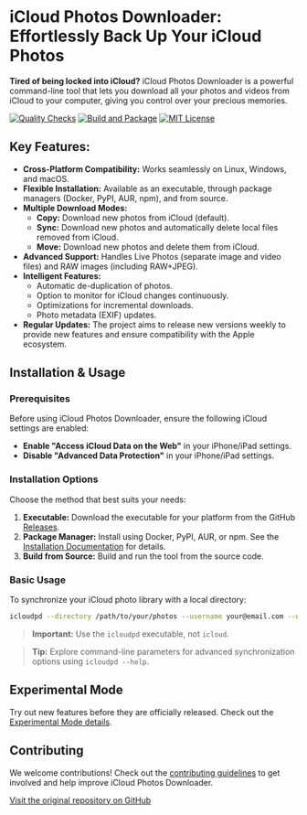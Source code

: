 # iCloud Photos Downloader: Effortlessly Back Up Your iCloud Photos

**Tired of being locked into iCloud?** iCloud Photos Downloader is a powerful command-line tool that lets you download all your photos and videos from iCloud to your computer, giving you control over your precious memories.  

[![Quality Checks](https://github.com/icloud-photos-downloader/icloud_photos_downloader/workflows/Quality%20Checks/badge.svg)](https://github.com/icloud-photos-downloader/icloud_photos_downloader/actions/workflows/quality-checks.yml)
[![Build and Package](https://github.com/icloud-photos-downloader/icloud_photos_downloader/workflows/Produce%20Artifacts/badge.svg)](https://github.com/icloud-photos-downloader/icloud_photos_downloader/actions/workflows/produce-artifacts.yml)
[![MIT License](https://img.shields.io/badge/license-MIT-blue.svg)](LICENSE)

## Key Features:

*   **Cross-Platform Compatibility:** Works seamlessly on Linux, Windows, and macOS.
*   **Flexible Installation:** Available as an executable, through package managers (Docker, PyPI, AUR, npm), and from source.
*   **Multiple Download Modes:**
    *   **Copy:** Download new photos from iCloud (default).
    *   **Sync:** Download new photos and automatically delete local files removed from iCloud.
    *   **Move:** Download new photos and delete them from iCloud.
*   **Advanced Support:** Handles Live Photos (separate image and video files) and RAW images (including RAW+JPEG).
*   **Intelligent Features:**
    *   Automatic de-duplication of photos.
    *   Option to monitor for iCloud changes continuously.
    *   Optimizations for incremental downloads.
    *   Photo metadata (EXIF) updates.
*   **Regular Updates:** The project aims to release new versions weekly to provide new features and ensure compatibility with the Apple ecosystem.

## Installation & Usage

### Prerequisites

Before using iCloud Photos Downloader, ensure the following iCloud settings are enabled:

*   **Enable "Access iCloud Data on the Web"** in your iPhone/iPad settings.
*   **Disable "Advanced Data Protection"** in your iPhone/iPad settings.

### Installation Options

Choose the method that best suits your needs:

1.  **Executable:** Download the executable for your platform from the GitHub [Releases](https://github.com/icloud-photos-downloader/icloud_photos_downloader/releases/tag/v1.31.0).
2.  **Package Manager:** Install using Docker, PyPI, AUR, or npm. See the [Installation Documentation](https://icloud-photos-downloader.github.io/icloud_photos_downloader/install.html) for details.
3.  **Build from Source:** Build and run the tool from the source code.

### Basic Usage

To synchronize your iCloud photo library with a local directory:

```bash
icloudpd --directory /path/to/your/photos --username your@email.com --watch-with-interval 3600
```

> **Important:**  Use the `icloudpd` executable, not `icloud`.

> **Tip:**  Explore command-line parameters for advanced synchronization options using `icloudpd --help`.

## Experimental Mode

Try out new features before they are officially released. Check out the [Experimental Mode details](EXPERIMENTAL.md).

## Contributing

We welcome contributions! Check out the [contributing guidelines](CONTRIBUTING.md) to get involved and help improve iCloud Photos Downloader.

[Visit the original repository on GitHub](https://github.com/icloud-photos-downloader/icloud_photos_downloader)